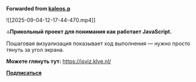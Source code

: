 **Forwarded from [kaleos.p](https://t.me/c/2093433296/2762)**

![[2025-09-04-12-17-44-470.mp4]]

🔝**Прикольный проект для понимания как работает JavaScript.**

Пошаговая визуализация показывает ход выполнения — нужно просто тянуть за угол экрана.

**Можете глянуть тут:** https://jsviz.klve.nl/

[**Подписаться**](https://t.me/+D6hk9KdX5QMxNjAy)